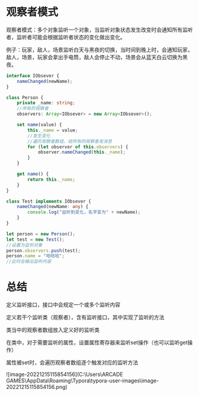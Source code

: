 # 观察者模式

观察者模式：多个对象监听一个对象，当监听对象状态发生改变时会通知所有监听者，监听者可能会根据监听者状态的变化做出变化。

例子：玩家，敌人，场景监听白天与黑夜的切换，当时间到晚上时，会通知玩家，敌人，场景，玩家会拿出手电筒，敌人会停止不动，场景会从蓝天白云切换为黑夜。

```typescript
interface IObsever {
    nameChanged(newName);
}

class Person {
    private _name: string;
    //所有的观察者
    observers: Array<IObsever> = new Array<IObsever>();

    set name(value) {
        this._name = value;
        //发生变化
        //遍历观察者数组，给所有的观察者发消息
        for (let observer of this.observers) {
            observer.nameChanged(this._name);
        }
    }

    get name() {
        return this._name;
    }
}

class Test implements IObsever {
    nameChanged(newName: any) {
        console.log("监听到变化，名字变为" + newName);
    }
}

let person = new Person();
let test = new Test();
//设置为监听对象
person.observers.push(test);
person.name = "哈哈哈";
//此时会输出监听内容
```



# 总结

定义监听接口，接口中会规定一个或多个监听内容

定义若干个监听类（观察者），含有监听接口，其中实现了监听的方法

类当中的观察者数组放入定义好的监听类

在类中，对于需要监听的属性，设置属性寄存器来监听set操作（也可以监听get操作）

属性被set时，会遍历观察者数组逐个触发对应的监听方法

![image-20221215115854156](C:\Users\ARCADE GAMES\AppData\Roaming\Typora\typora-user-images\image-20221215115854156.png)

